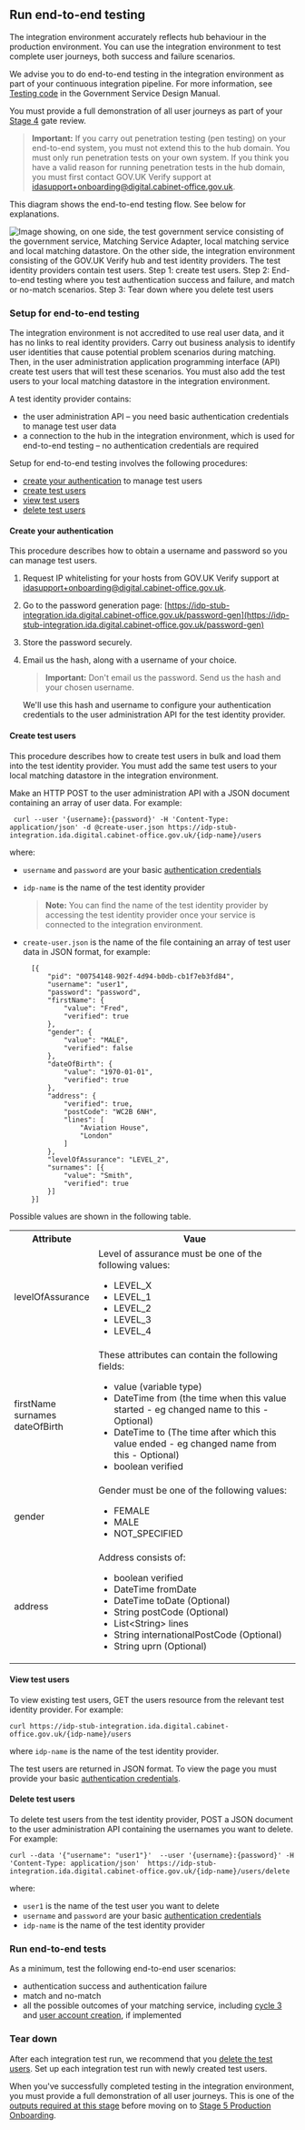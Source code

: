 ## Run end-to-end testing

The integration environment accurately reflects hub behaviour in the
production environment. You can use the integration environment to test
complete user journeys, both success and failure scenarios.

We advise you to do end-to-end testing in the integration environment as
part of your continuous integration pipeline. For more information, see
[Testing
code](https://www.gov.uk/service-manual/making-software/code-testing) in
the Government Service Design Manual.

You must provide a full demonstration of all user journeys as part of
your [Stage
4](http://alphagov.github.io/identity-assurance-documentation/stage4/Stage4.html#stage-4)
gate review.

> **Important:** If you carry out penetration testing (pen testing) on your end-to-end
> system, you must not extend this to the hub domain. You must only run
> penetration tests on your own system. If you think you have a valid
> reason for running penetration tests in the hub domain, you must first
> contact GOV.UK Verify support at
> <idasupport+onboarding@digital.cabinet-office.gov.uk>.

This diagram shows the end-to-end testing flow. See below for
explanations.

![Image showing, on one side, the test government service consisting of the government service, Matching Service Adapter, local matching service and local matching datastore.  On the other side, the integration environment consisting of the GOV.UK Verify hub and test identity providers. The test identity providers contain test users. Step 1: create test users. Step 2: End-to-end testing where you test authentication success and failure, and match or no-match scenarios. Step 3: Tear down where you delete test users](/documentation/env/envEndToEndTestsGraphic.svg)

### Setup for end-to-end testing

The integration environment is not accredited to use real user data, and
it has no links to real identity providers. Carry out business analysis
to identify user identities that cause potential problem scenarios
during matching. Then, in the user administration application programming interface (API) create test users
that will test these scenarios. You must also add the test users to your
local matching datastore in the integration environment.

A test identity provider contains:

* the user administration API – you need basic authentication
    credentials to manage test user data
* a connection to the hub in the integration environment, which is
    used for end-to-end testing – no authentication credentials are
    required

Setup for end-to-end testing involves the following procedures:

* [create your authentication](#create-your-authentication) to manage test users
* [create test users](#create-test-users)
* [view test users](#view-test-users)
* [delete test users](#delete-test-users)

#### Create your authentication

This procedure describes how to obtain a username and password so you
can manage test users.

1.  Request IP whitelisting for your hosts from GOV.UK Verify support at
    <idasupport+onboarding@digital.cabinet-office.gov.uk>.
1.  Go to the password generation page:
    [https://idp-stub-integration.ida.digital.cabinet-office.gov.uk/password-gen](https://idp-stub-integration.ida.digital.cabinet-office.gov.uk/password-gen)
1.  Store the password securely. 
1.  Email us the hash, along with a username of your choice.

    > **Important:** Don't email us the password. Send us the hash and your chosen username.

    We'll use this hash and username to configure your authentication credentials to the user administration API for the test identity provider.

#### Create test users

This procedure describes how to create test users in bulk and load them
into the test identity provider. You must add the same test users to
your local matching datastore in the integration environment.

Make an HTTP POST to the user administration API with a JSON document
containing an array of user data. For example:

```
 curl --user '{username}:{password}' -H 'Content-Type: application/json' -d @create-user.json https://idp-stub-integration.ida.digital.cabinet-office.gov.uk/{idp-name}/users
```

where:

* `username` and `password` are your
    basic [authentication credentials](#create-your-authentication)
* `idp-name` is the name of the test identity provider

    > **Note:** You can find the name of the test identity provider by accessing
    > the test identity provider once your service is connected to the
    > integration environment.

* `create-user.json` is the name of the file containing an array of
    test user data in JSON format, for example:

        [{
            "pid": "00754148-902f-4d94-b0db-cb1f7eb3fd84",
            "username": "user1",
            "password": "password",
            "firstName": {
                "value": "Fred",
                "verified": true
            },
            "gender": {
                "value": "MALE",
                "verified": false
            },
            "dateOfBirth": {
                "value": "1970-01-01",
                "verified": true
            },
            "address": {
                "verified": true,
                "postCode": "WC2B 6NH",
                "lines": [
                    "Aviation House",
                    "London"
                ]
            },
            "levelOfAssurance": "LEVEL_2",
            "surnames": [{
                "value": "Smith",
                "verified": true
            }]
        }]

Possible values are shown in the following table.

<table>
  <tbody>
    <tr>
      <th>Attribute</th>
      <th >Vaue</th>
    </tr>
    <tr>
      <td valign="middle">levelOfAssurance</td>
      <td >Level of assurance must be one of the following values:<br>
         <ul>
          <li>LEVEL_X</li>
          <li>LEVEL_1</li>
          <li>LEVEL_2</li>          
          <li>LEVEL_3</li>
          <li>LEVEL_4</li>
         </ul>
      </td>
    </tr>
    <tr>
      <td>firstName<br>
      surnames<br>
      dateOfBirth<br>
      </td>
      <td >These attributes can contain the following fields:<br>
         <ul>
          <li>value (variable type)</li>
          <li>DateTime from (the time when this value started - eg changed name to this - Optional)</li>
          <li>DateTime to (The time after which this value ended - eg changed name from this - Optional)</li>          
          <li>boolean verified</li>
         </ul>
      </td>
    </tr>
    <tr>
      <td>gender</td>
      <td >Gender must be one of the following values:<br>
         <ul>
          <li>FEMALE</li>
          <li>MALE</li>
          <li>NOT_SPECIFIED</li>
         </ul>
      </td>
    </tr>
    <tr>
      <td>address</td>
      <td >Address consists of:<br>
         <ul>
          <li>boolean verified</li>
          <li>DateTime fromDate</li>
          <li>DateTime toDate (Optional)</li>
          <li>String postCode (Optional)</li>
          <li>List&#60;String&#62; lines</li>
          <li>String internationalPostCode (Optional)</li>
          <li>String uprn (Optional)</li>
         </ul>
      </td>
    </tr>
  </tbody>
</table>



#### View test users

To view existing test users, GET the users resource from the relevant
test identity provider. For example:

    curl https://idp-stub-integration.ida.digital.cabinet-office.gov.uk/{idp-name}/users

where `idp-name` is the name of the test identity provider.

The test users are returned in JSON format. To view the page you must
provide your basic [authentication credentials](#create-your-authentication).

#### Delete test users

To delete test users from the test identity provider, POST a JSON
document to the user administration API containing the usernames you
want to delete. For example:

    curl --data '{"username": "user1"}'  --user '{username}:{password}' -H 'Content-Type: application/json'  https://idp-stub-integration.ida.digital.cabinet-office.gov.uk/{idp-name}/users/delete

where:

* `user1` is the name of the test user you want to delete
* `username` and `password` are your
    basic [authentication credentials](#create-your-authentication)
* `idp-name` is the name of the test identity provider

### Run end-to-end tests

As a minimum, test the following end-to-end user scenarios:

* authentication success and authentication failure
* match and no-match
* all the possible outcomes of your matching service, including
    [cycle 3](#cycle-3-user-asserted-match) and [user account creation](#create-user-accounts), if
    implemented

### Tear down

After each integration test run, we recommend that you
[delete the test users](#delete-test-users). Set up each integration test run
with newly created test users.

When you've successfully completed testing in the integration
environment, you must provide a full demonstration of all user journeys.
This is one of the [outputs required at this
stage](http://alphagov.github.io/identity-assurance-documentation/stage4/Stage4.html#stage-4)
before moving on to [Stage 5 Production
Onboarding](http://alphagov.github.io/identity-assurance-documentation/stage5/Stage5.html).
